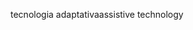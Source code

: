 <span data-ttu-id="ca8c1-101">tecnologia adaptativa</span><span class="sxs-lookup"><span data-stu-id="ca8c1-101">assistive technology</span></span>